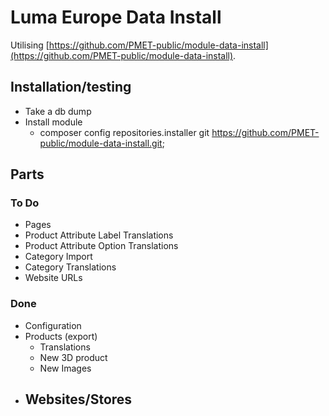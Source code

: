 # Luma Europe Data Install

Utilising [https://github.com/PMET-public/module-data-install](https://github.com/PMET-public/module-data-install).

## Installation/testing

* Take a db dump
* Install module
    -  composer config repositories.installer git https://github.com/PMET-public/module-data-install.git;

## Parts

### To Do

* Pages
* Product Attribute Label Translations
* Product Attribute Option Translations
* Category Import
* Category Translations
* Website URLs

### Done

* Configuration
* Products (export)
    - Translations
    - New 3D product
    - New Images
* Websites/Stores
    - 